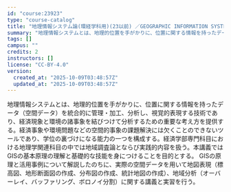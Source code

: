 ```yaml
---
id: "course:23923"
type: "course-catalog"
title: "地理情報システム論(環経学科用)(23以前) ／GEOGRAPHIC INFORMATION SYSTEM"
summary: "地理情報システムとは、地理的位置を手がかりに、位置に関する情報を持ったデータ（空間データ）を統合的に管理・加工、分析し、視覚的表現する技術であり、経済現象と環境の諸事象を結びつけて分析するための重要な考え方を提供する。経済事象や環境問題など…"
tags: []
campus: ""
credits: 2
instructors: []
license: "CC-BY-4.0"
version:
  created_at: "2025-10-09T03:48:57Z"
  updated_at: "2025-10-09T03:48:57Z"
---
```

地理情報システムとは、地理的位置を手がかりに、位置に関する情報を持ったデータ（空間データ）を統合的に管理・加工、分析し、視覚的表現する技術であり、経済現象と環境の諸事象を結びつけて分析するための重要な考え方を提供する。経済事象や環境問題などの空間的事象の課題解決には欠くことのできないツールであり、学位の裏づけになる能力の一つを構成する。経済学部専門科目における地理学関連科目の中では地域調査論とならび実践的内容を扱う。本講義ではGISの基本原理の理解と基礎的な技能を身につけることを目的とする。 GISの原理と活用事例について解説したのちに、実際の空間データを用いて地図表現（標高図、地形断面図の作成、分布図の作成、統計地図の作成）、地域分析（オーバーレイ、バッファリング、ボロノイ分割）に関する講義と実習を行う。
